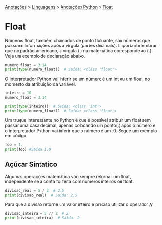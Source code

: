 <link rel="stylesheet" type="text/css" href="../../CSS/dark-theme.css">

[Anotações](../../) > [Linguagens](../Index.md) > [Anotações Python](./Python.md) > [Float](./Float.md)

# Float

Números float, também chamados de ponto flutuante, são números que possuem informações após a vírgula (partes decimais). Importante lembrar que no padrão americano, a vírgula (,) na matemática corresponde ao (.). Veja um exemplo de declaração abaixo.

```python
numero_float = 3.14
print(type(numero_float))  # Saída: <class 'float'>
```
O interpretador Python vai inferir se um número é um int ou um float, no momento da atribuição da variável.

```python
inteiro = 10
numero_float = 3.14

print(type(inteiro))  # Saída: <class 'int'>
print(type(numero_float))  # Saída: <class 'float'>
```

Um truque interessante no Python é que é possível atribuir um float sem passar uma casa decimal, apenas colocando um ponto(.) após o número e o interpretador Python vai inferir que o número é um .0. Segue um exemplo em código

```python
foo = 1.
print(foo) #Saída 1.0
```

## Açúcar Síntatico
Algumas operações matemática vão sempre retornar um float, independente se a conta foi feita com números inteiros ou float.

```python
divisao_real = 5 / 2  # 2.5
print(divisao_real)  # Saída: 2.5
```

Para que a divisão retorne um valor inteiro é preciso utilizar o operador **//**

```python
divisao_inteira = 5 // 2  # 2
print(divisao_inteira)  # Saída: 2
```